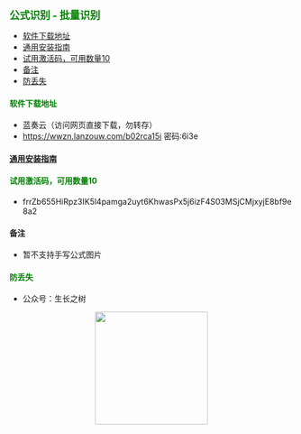 
<b><font color=green size=4>
公式识别 - 批量识别
</font></b>

- [软件下载地址](#软件下载地址)
- [通用安装指南](#通用安装指南)
- [试用激活码，可用数量10](#试用激活码可用数量10)
- [备注](#备注)
- [防丢失](#防丢失)



#### <font color=green>软件下载地址</font>
- 蓝奏云（访问网页直接下载，勿转存）
- https://wwzn.lanzouw.com/b02rca15i 密码:6i3e

#### [通用安装指南](../../univer/install.md)

#### <font color=green>试用激活码，可用数量10</font>
- frrZb655HiRpz3IK5l4pamga2uyt6KhwasPx5j6izF4S03MSjCMjxyjE8bf9e8a2

#### 备注
- 暂不支持手写公式图片

#### <font color=green>防丢失</font>
<!-- - 微信号：mtreeah -->
- 公众号：生长之树
<center><img src="../../../assets/qrcode_for.jpg" width="200px"></center>
